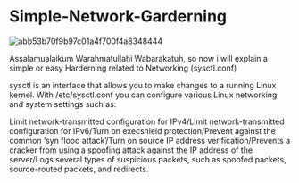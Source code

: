 # Simple-Network-Garderning

![abb53b70f9b97c01a4f700f4a8348444](https://user-images.githubusercontent.com/106005322/173247515-74f66a04-aae3-4c68-9e7e-400c1fbd867a.gif)

Assalamualaikum Warahmatullahi Wabarakatuh, so now i will explain a simple or easy Harderning related to Networking (sysctl.conf)

sysctl is an interface that allows you to make changes to a running Linux kernel. With /etc/sysctl.conf you can configure various Linux networking and system settings such as:

Limit network-transmitted configuration for IPv4/Limit network-transmitted configuration for IPv6/Turn on execshield protection/Prevent against the common ‘syn flood attack’/Turn on source IP address verification/Prevents a cracker from using a spoofing attack against the IP address of the server/Logs several types of suspicious packets, such as spoofed packets, source-routed packets, and redirects.








